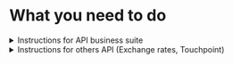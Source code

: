 # What you need to do

<details><summary> Instructions for API business suite</summary>

### 1. Login in the new API portal

- Login to portal <https://developers.kb.cz> - You can use username and password from the old API Portal

### 2. New Client registration (Software statements) v2

- Rename the header x-api-key to apiKey
- Generate new apiKey and put your app
- Mandatory section contacts.email
- New url: <https://client-registration.api-gateway.kb.cz/v2>
- v1 will be operational until 31.1.2024

### 3. Registration OAuth2 client

- New url: <https://api-gateway.kb.cz/client-registration-ui/v1/saml/>

### 4. New OAuth2 v2

- Mandatory and rename the header x-api-key to apiKey
- Generate new apiKey and put your app
- New url: <https://api-gateway.kb.cz/oauth2/v2>
- v1 will be operational until 31.1.2024

### 5. Account direct access v1

- Rename the header x-api-key to apiKey
- Generate new apiKey and put your app
- New url: <https://api-gateway.kb.cz/adaa/v1>
- Terminate the endpoint /account-ids → replaced by /accounts
  - the endpoint /account-ids will be operational until 31.1.2024

</details>

<details><summary> Instructions for others API (Exchange rates, Touchpoint)</summary>

### 1. Login in the new API portal

- Login to portal <https://developers.kb.cz> - You can use username and password from the old API Portal

### 2. Open API and create apiKey

- Rename the header x-api-key to apiKey
- Generate new apiKey and put your app
- Copy new url
- v1 will be operational until 31.1.2024

![atm](./img/atm-detail.min.png)
</details>

